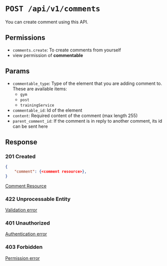 # `POST /api/v1/comments`
You can create comment using this API.


## Permissions

- `comments.create`: To create comments from yourself
- view permission of **commentable**

## Params

- `commentable_type`: Type of the element that you are adding comment to. These are available items:
  - `gym`
  - `post`
  - `trainingService`
- `commentable_id`: Id of the element
- `content`: Required content of the comment (max length 255)
- `parent_comment_id`: If the comment is in reply to another comment, its id can be sent here

## Response

### 201 Created
```json
{
    "comment": {<comment resource>},
}
```

[Comment Resource](comment_resource.md)

### 422 Unprocessable Entity
[Validation error](../_globals/validation-errors.md)

### 401 Unauthorized
[Authentication error](../_globals/authentication-errors.md)

### 403 Forbidden
[Permission error](../_globals/permission-errors.md)
